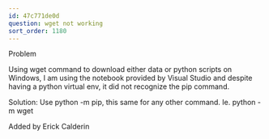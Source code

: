 ```yaml
---
id: 47c771de0d
question: wget not working
sort_order: 1180
---
```


Problem

Using wget command to download either data or python scripts on Windows, I am using the notebook provided by Visual Studio and despite having a python virtual env, it did not recognize the pip command.

Solution: Use python -m pip, this same for any other command. Ie. python -m wget

Added by Erick Calderin

